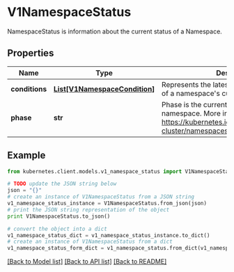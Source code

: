 # V1NamespaceStatus

NamespaceStatus is information about the current status of a Namespace.

## Properties
Name | Type | Description | Notes
------------ | ------------- | ------------- | -------------
**conditions** | [**List[V1NamespaceCondition]**](V1NamespaceCondition.md) | Represents the latest available observations of a namespace&#39;s current state. | [optional] 
**phase** | **str** | Phase is the current lifecycle phase of the namespace. More info: https://kubernetes.io/docs/tasks/administer-cluster/namespaces/ | [optional] 

## Example

```python
from kubernetes.client.models.v1_namespace_status import V1NamespaceStatus

# TODO update the JSON string below
json = "{}"
# create an instance of V1NamespaceStatus from a JSON string
v1_namespace_status_instance = V1NamespaceStatus.from_json(json)
# print the JSON string representation of the object
print V1NamespaceStatus.to_json()

# convert the object into a dict
v1_namespace_status_dict = v1_namespace_status_instance.to_dict()
# create an instance of V1NamespaceStatus from a dict
v1_namespace_status_form_dict = v1_namespace_status.from_dict(v1_namespace_status_dict)
```
[[Back to Model list]](../README.md#documentation-for-models) [[Back to API list]](../README.md#documentation-for-api-endpoints) [[Back to README]](../README.md)


